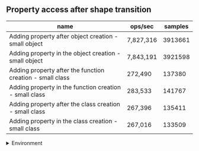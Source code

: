 ## Property access after shape transition

|name|ops/sec|samples|
|-|-|-|
|Adding property after object creation - small object|7,827,316|3913661|
|Adding property in the object creation - small object|7,843,191|3921598|
|Adding property after the function creation - small class|272,490|137380|
|Adding property in the function creation - small class|283,533|141767|
|Adding property after the class creation - small class|267,396|135411|
|Adding property in the class creation - small class|267,016|133509|


<details>
<summary>Environment</summary>

* __Machine:__ linux x64 | 4 vCPUs | 7.6GB Mem
* __Run:__ Thu Sep 04 2025 18:48:01 GMT+0000 (Coordinated Universal Time)
* __Node:__ `v22.0.0`
</details>

<!--
{"environment":{"platform":"linux","arch":"x64","cpus":4,"totalMemory":7.597843170166016},"benchmarks":[{"name":"Adding property after object creation - small object","samples":3913661,"opsSec":7827316.865280136},{"name":"Adding property in the object creation - small object","samples":3921598,"opsSec":7843191.090162377},{"name":"Adding property after the function creation - small class","samples":137380,"opsSec":272490.39047900727},{"name":"Adding property in the function creation - small class","samples":141767,"opsSec":283533.6591925417},{"name":"Adding property after the class creation - small class","samples":135411,"opsSec":267396.5486017235},{"name":"Adding property in the class creation - small class","samples":133509,"opsSec":267016.76958672574}]}-->
